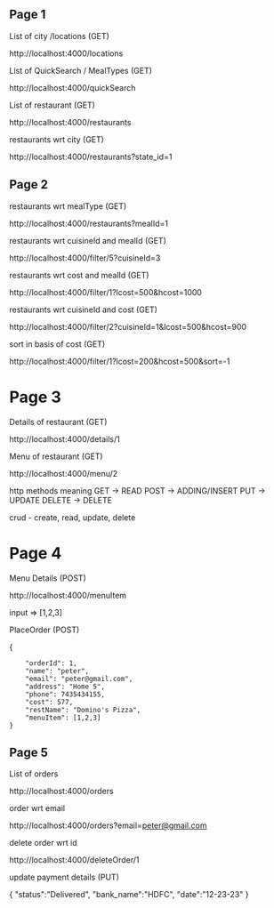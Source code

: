 
## Page 1

List of city /locations (GET)

http://localhost:4000/locations

List of QuickSearch / MealTypes (GET)

http://localhost:4000/quickSearch

List of restaurant (GET)

http://localhost:4000/restaurants

restaurants wrt city (GET)

http://localhost:4000/restaurants?state_id=1

## Page 2

restaurants wrt mealType (GET)

http://localhost:4000/restaurants?mealId=1

restaurants wrt cuisineId and mealId (GET)

http://localhost:4000/filter/5?cuisineId=3

restaurants wrt cost and mealId (GET)

http://localhost:4000/filter/1?lcost=500&hcost=1000

restaurants wrt cuisineId and cost (GET)

http://localhost:4000/filter/2?cuisineId=1&lcost=500&hcost=900

sort in basis of cost (GET)

http://localhost:4000/filter/1?lcost=200&hcost=500&sort=-1

# Page 3

Details of restaurant (GET)

http://localhost:4000/details/1

Menu of restaurant (GET)

http://localhost:4000/menu/2

http methods meaning
GET -> READ
POST -> ADDING/INSERT
PUT -> UPDATE
DELETE -> DELETE

crud - create, read, update, delete

# Page 4

Menu Details (POST)

http://localhost:4000/menuItem

input => [1,2,3]

PlaceOrder (POST)

{

        "orderId": 1,
        "name": "peter",
        "email": "peter@gmail.com",
        "address": "Home 5",
        "phone": 7435434155,
        "cost": 577,
        "restName": "Domino's Pizza",
        "menuItem": [1,2,3]
    }

## Page 5

List of orders

http://localhost:4000/orders

order wrt email

http://localhost:4000/orders?email=peter@gmail.com

delete order wrt id

http://localhost:4000/deleteOrder/1

update payment details (PUT)

{
"status":"Delivered",
"bank_name":"HDFC",
"date":"12-23-23"
}